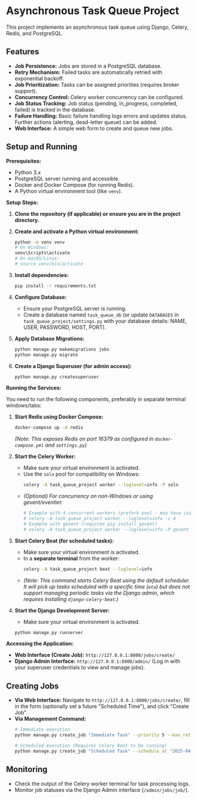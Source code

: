 # Asynchronous Task Queue Project

This project implements an asynchronous task queue using Django, Celery, Redis, and PostgreSQL.

## Features

*   **Job Persistence:** Jobs are stored in a PostgreSQL database.
*   **Retry Mechanism:** Failed tasks are automatically retried with exponential backoff.
*   **Job Prioritization:** Tasks can be assigned priorities (requires broker support).
*   **Concurrency Control:** Celery worker concurrency can be configured.
*   **Job Status Tracking:** Job status (pending, in\_progress, completed, failed) is tracked in the database.
*   **Failure Handling:** Basic failure handling logs errors and updates status. Further actions (alerting, dead-letter queue) can be added.
*   **Web Interface:** A simple web form to create and queue new jobs.

## Setup and Running

**Prerequisites:**

*   Python 3.x
*   PostgreSQL server running and accessible.
*   Docker and Docker Compose (for running Redis).
*   A Python virtual environment tool (like `venv`).

**Setup Steps:**

1.  **Clone the repository (if applicable) or ensure you are in the project directory.**

2.  **Create and activate a Python virtual environment:**
    ```bash
    python -m venv venv
    # On Windows:
    venv\Scripts\activate
    # On macOS/Linux:
    # source venv/bin/activate
    ```

3.  **Install dependencies:**
    ```bash
    pip install -r requirements.txt
    ```

4.  **Configure Database:**
    *   Ensure your PostgreSQL server is running.
    *   Create a database named `task_queue_db` (or update `DATABASES` in `task_queue_project/settings.py` with your database details: NAME, USER, PASSWORD, HOST, PORT).

5.  **Apply Database Migrations:**
    ```bash
    python manage.py makemigrations jobs
    python manage.py migrate
    ```

6.  **Create a Django Superuser (for admin access):**
    ```bash
    python manage.py createsuperuser
    ```

**Running the Services:**

You need to run the following components, preferably in separate terminal windows/tabs:

1.  **Start Redis using Docker Compose:**
    ```bash
    docker-compose up -d redis
    ```
    *(Note: This exposes Redis on port 16379 as configured in `docker-compose.yml` and `settings.py`)*

2.  **Start the Celery Worker:**
    *   Make sure your virtual environment is activated.
    *   Use the `solo` pool for compatibility on Windows:
        ```bash
        celery -A task_queue_project worker --loglevel=info -P solo
        ```
    *   *(Optional) For concurrency on non-Windows or using gevent/eventlet:*
        ```bash
        # Example with 4 concurrent workers (prefork pool - may have issues on Windows)
        # celery -A task_queue_project worker --loglevel=info -c 4
        # Example with gevent (requires pip install gevent)
        # celery -A task_queue_project worker --loglevel=info -P gevent -c 100
        ```

3.  **Start Celery Beat (for scheduled tasks):**
    *   Make sure your virtual environment is activated.
    *   In a **separate terminal** from the worker:
        ```bash
        celery -A task_queue_project beat --loglevel=info
        ```
    *   *(Note: This command starts Celery Beat using the default scheduler. It will pick up tasks scheduled with a specific time (`eta`) but does not support managing periodic tasks via the Django admin, which requires installing `django-celery-beat`.)*

4.  **Start the Django Development Server:**
    *   Make sure your virtual environment is activated.
    ```bash
    python manage.py runserver
    ```

**Accessing the Application:**

*   **Web Interface (Create Job):** `http://127.0.0.1:8000/jobs/create/`
*   **Django Admin Interface:** `http://127.0.0.1:8000/admin/` (Log in with your superuser credentials to view and manage jobs).

## Creating Jobs

*   **Via Web Interface:** Navigate to `http://127.0.0.1:8000/jobs/create/`, fill in the form (optionally set a future "Scheduled Time"), and click "Create Job".
*   **Via Management Command:**
    ```bash
    # Immediate execution
    python manage.py create_job "Immediate Task" --priority 5 --max_retries 2

    # Scheduled execution (Requires Celery Beat to be running)
    python manage.py create_job "Scheduled Task" --schedule_at "2025-04-07 10:30:00"
    ```

## Monitoring

*   Check the output of the Celery worker terminal for task processing logs.
*   Monitor job statuses via the Django Admin interface (`/admin/jobs/job/`).
